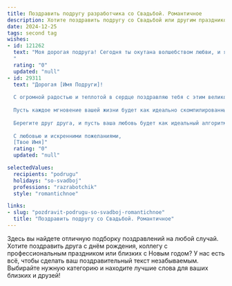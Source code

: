 ```yaml
---
title: Поздравить подругу разработчика со Свадьбой. Романтичное
description: Хотите поздравить подругу со Свадьбой или другим праздником? Наш ИИ создаст незабываемое поздравление, а вы обязательно выделитесь среди других.  
date: 2024-12-25
tags: second tag
wishes:
- id: 121262
  text: "Моя дорогая подруга! Сегодня ты окутана волшебством любви, и я бесконечно рада разделить с тобой этот незабываемый день!  Пусть твой путь с любимым будет полон радости, света и взаимного вдохновения – таким же ярким и прекрасным, как код, который ты создаёшь с такой лёгкостью и грацией.  Пусть ваша совместная жизнь станет самым красивым и успешным проектом, полным нежности, счастья и безграничной любви!  Свадьбы!
  "
  rating: "0"
  updated: "null"
- id: 29311
  text: "Дорогая [Имя Подруги]!
  
  С огромной радостью и теплотой в сердце поздравляю тебя с этим великолепным событием — твоей свадьбой! Сегодня ты вступаешь на новый путь, полный любви, счастья и взаимопонимания. Как разработчик, ты знаешь, что любой успешный проект строится на надежной основе, и я уверена, что ваша любовь станет самой крепкой основой для вашего совместного будущего.
  
  Пусть каждое мгновение вашей жизни будет как идеально скомпилированный код — без ошибок и с максимальной производительностью счастья! Желаю вам ярких эмоций, вдохновения и множество романтических моментов, которые будут скреплять вашу прекрасную историю.
  
  Берегите друг друга, и пусть ваша любовь будет как идеальный алгоритм — постоянно совершенствующийся и всегда удивляющий новыми возможностями.
  
  С любовью и искренними пожеланиями,
  [Твое Имя]"
  rating: "0"
  updated: "null"

selectedValues:
  recipients: "podrugu"
  holidays: "so-svadboj"
  professions: "razrabotchik"
  style: "romantichnoe"

links:
- slug: "pozdravit-podrugu-so-svadboj-romantichnoe"
  title: "Поздравить подругу со Свадьбой. Романтичное"
---
```


Здесь вы найдете отличную подборку поздравлений на любой случай.
Хотите поздравить друга с днём рождения, коллегу с профессиональным праздником или близких с Новым годом? У нас есть всё, чтобы сделать ваш поздравительный текст незабываемым. Выбирайте нужную категорию и находите лучшие слова для ваших близких и друзей!
